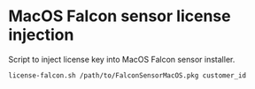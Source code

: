 # MacOS Falcon sensor license injection
Script to inject license key into MacOS Falcon sensor installer.

`license-falcon.sh /path/to/FalconSensorMacOS.pkg customer_id`
